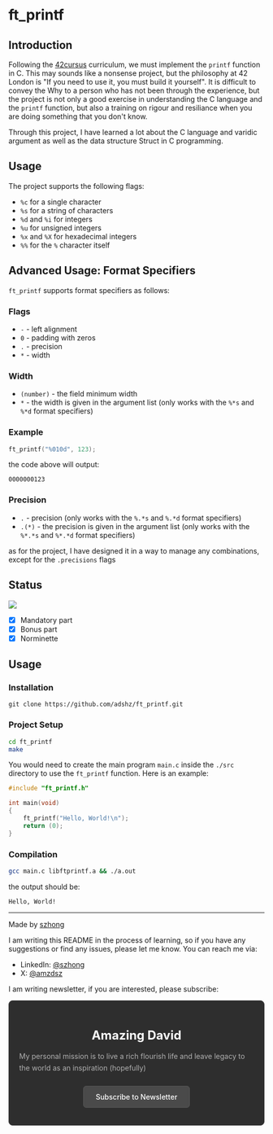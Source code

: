# ft_printf

## Introduction
Following the [42cursus](https://42.fr/en/cursus/web-development-school/) curriculum, we must implement the `printf` function in C. This may sounds like a nonsense project, but the philosophy at 42 London is "If you need to use it, you must build it yourself". It is difficult to convey the Why to a person who has not been through the experience, but the project is not only a good exercise in understanding the C language and the `printf` function, but also a training on rigour and resiliance when you are doing something that you don't know.

Through this project, I have learned a lot about the C language and varidic argument as well as the data structure Struct in C programming. 

## Usage
The project supports the following flags:
- `%c` for a single character
- `%s` for a string of characters
- `%d` and `%i` for integers
- `%u` for unsigned integers
- `%x` and `%X` for hexadecimal integers
- `%%` for the `%` character itself


## Advanced Usage:  Format Specifiers

`ft_printf` supports format specifiers as follows:

### Flags

- `-` - left alignment
- `0` - padding with zeros
- `.` - precision
- `*` - width   

### Width
- `(number)` - the field minimum width
- `*` - the width is given in the argument list (only works with the `%*s` and `%*d` format specifiers)


### Example
```c
ft_printf("%010d", 123);
```

the code above will output:
```
0000000123
```

### Precision
- `.` - precision (only works with the `%.*s` and `%.*d` format specifiers)
- `.(*)` - the precision is given in the argument list (only works with the `%*.*s` and `%*.*d` format specifiers)

as for the project, I have designed it in a way to manage any combinations, except for the `.precisions` flags

## Status
![](https://i.imgur.com/rTaP3JM.png)

- [x] Mandatory part
- [x] Bonus part
- [X] Norminette

## Usage

### Installation

```
git clone https://github.com/adshz/ft_printf.git
```

### Project Setup

```bash
cd ft_printf    
make
```

You would need to create the main program `main.c` inside the `./src` directory to use the `ft_printf` function. Here is an example:

```c
#include "ft_printf.h"

int main(void)
{
    ft_printf("Hello, World!\n");
    return (0);
}
```

### Compilation

```bash
gcc main.c libftprintf.a && ./a.out
```

the output should be:

```
Hello, World!
``` 


---
Made by [szhong](szhong@student.42london.com)

I am writing this README in the process of learning, so if you have any suggestions or find any issues, please let me know. You can reach me via:
- LinkedIn: [@szhong](https://www.linkedin.com/in/shenghongzhong/) 
- X: [@amzdsz](https://x.com/amzdsz) 


I am writing newsletter, if you are interested, please subscribe: 

<div style="
   background-color: #2e2e2e; 
   color: #e0e0e0; 
   border: 1px solid #404040; 
   border-radius: 8px; 
   padding: 20px; 
   text-align: center; 
   margin-bottom: 20px;
   font-family: -apple-system, BlinkMacSystemFont, 'Segoe UI', Roboto, sans-serif;">
   
   <h2 style="
       color: #ffffff; 
       margin-bottom: 16px; 
       font-size: 24px;">
       Amazing David
   </h2>
   
   <p style="
       color: #b0b0b0; 
       margin-bottom: 24px; 
       line-height: 1.6;
       text-align: left;">
       My personal mission is to live a rich flourish life and leave legacy to the world as an inspiration (hopefully)
   </p>
   
   <a href="https://amazingdavid.substack.com/" 
       style="
       display: inline-block;
       background-color: #4a4a4a;
       color: #ffffff;
       padding: 12px 24px;
       text-decoration: none;
       border-radius: 6px;
       font-weight: 500;
       transition: background-color 0.2s ease;
       cursor: pointer;
       border: 1px solid #555555;">
       Subscribe to Newsletter
   </a>
</div>

